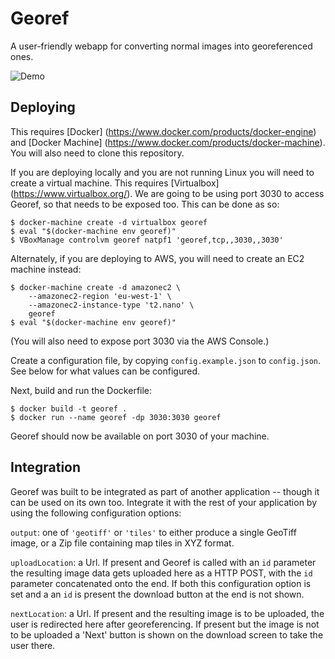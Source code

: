 Georef
======

A user-friendly webapp for converting normal images into georeferenced ones.

![Demo](https://cloud.githubusercontent.com/assets/896707/16615442/a7dac64a-436e-11e6-80bf-6d9bd5fc8c3c.gif)


Deploying
---------

This requires [Docker] (https://www.docker.com/products/docker-engine) and [Docker Machine] (https://www.docker.com/products/docker-machine). You will also need to clone this repository.

If you are deploying locally and you are not running Linux you will need to create a virtual machine. This requires [Virtualbox] (https://www.virtualbox.org/). We are going to be using port 3030 to access Georef, so that needs to be exposed too. This can be done as so:

    $ docker-machine create -d virtualbox georef
    $ eval "$(docker-machine env georef)"
    $ VBoxManage controlvm georef natpf1 'georef,tcp,,3030,,3030'

Alternately, if you are deploying to AWS, you will need to create an EC2 machine instead:

    $ docker-machine create -d amazonec2 \
        --amazonec2-region 'eu-west-1' \
        --amazonec2-instance-type 't2.nano' \
        georef
    $ eval "$(docker-machine env georef)"

(You will also need to expose port 3030 via the AWS Console.)

Create a configuration file, by copying `config.example.json` to `config.json`. See below for what values can be configured.

Next, build and run the Dockerfile:

    $ docker build -t georef .
    $ docker run --name georef -dp 3030:3030 georef

Georef should now be available on port 3030 of your machine.


Integration
-----------

Georef was built to be integrated as part of another application -- though it can be used on its own too. Integrate it with the rest of your application by using the following configuration options:

`output`: one of `'geotiff'` or `'tiles'` to either produce a single GeoTiff image, or a Zip file containing map tiles in XYZ format.

`uploadLocation`: a Url. If present and Georef is called with an `id` parameter the resulting image data gets uploaded here as a HTTP POST, with the `id` parameter concatenated onto the end. If both this configuration option is set and a an `id` is present the download button at the end is not shown.

`nextLocation`: a Url. If present and the resulting image is to be uploaded, the user is redirected here after georeferencing. If present but the image is not to be uploaded a 'Next' button is shown on the download screen to take the user there.
